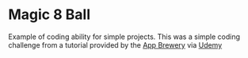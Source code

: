 # Magic 8 Ball

Example of coding ability for simple projects. This was a simple coding challenge from a tutorial provided by the [App Brewery](https://www.appbrewery.co/) via [Udemy](https://www.udemy.com)


